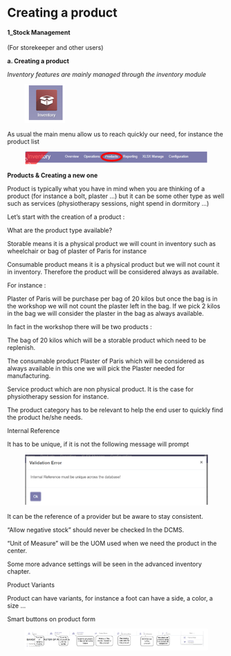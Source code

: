 # Creating a product

#### 1\_Stock Management

(For storekeeper and other users)

**a. Creating a product**

_Inventory features are mainly managed through the inventory module_&#x20;

<figure><img src="../../../.gitbook/assets/image.png" alt=""><figcaption></figcaption></figure>

As usual the main menu allow us to reach quickly our need, for instance the product list&#x20;

<figure><img src="../../../.gitbook/assets/image (1).png" alt=""><figcaption></figcaption></figure>

**Products & Creating a new one**

Product is typically what you have in mind when you are thinking of a product (for instance a bolt, plaster ...) but it can be some other type as well such as services (physiotherapy sessions, night spend in dormitory ...)

Let’s start with the creation of a product :

What are the product type available?

Storable means it is a physical product we will count in inventory such as wheelchair or bag of plaster of Paris for instance

Consumable product means it is a physical product but we will not count it in inventory. Therefore the product will be considered always as available.

For instance :

Plaster of Paris will be purchase per bag of 20 kilos but once the bag is in the workshop we will not count the plaster left in the bag. If we pick 2 kilos in the bag we will consider the plaster in the bag as always available.

In fact in the workshop there will be two products :

The bag of 20 kilos which will be a storable product which need to be replenish.

The consumable product Plaster of Paris which will be considered as always available in this one we will pick the Plaster needed for manufacturing.

Service product which are non physical product. It is the case for physiotherapy session for instance.

The product category has to be relevant to help the end user to quickly find the product he/she needs.

Internal Reference

It has to be unique, if it is not the following message will prompt&#x20;

<figure><img src="../../../.gitbook/assets/image (2).png" alt=""><figcaption></figcaption></figure>

It can be the reference of a provider but be aware to stay consistent.

“Allow negative stock” should never be checked In the DCMS.

“Unit of Measure” will be the UOM used when we need the product in the center.

Some more advance settings will be seen in the advanced inventory chapter.

Product Variants

Product can have variants, for instance a foot can have a side, a color, a size ...

Smart buttons on product form

<figure><img src="../../../.gitbook/assets/image (3).png" alt=""><figcaption></figcaption></figure>

